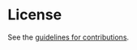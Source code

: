 # License

See the
[guidelines for contributions](https://github.com/thibmeu/draft-darling-ohai-hpke-key-directory-over-http/blob//CONTRIBUTING.md).
